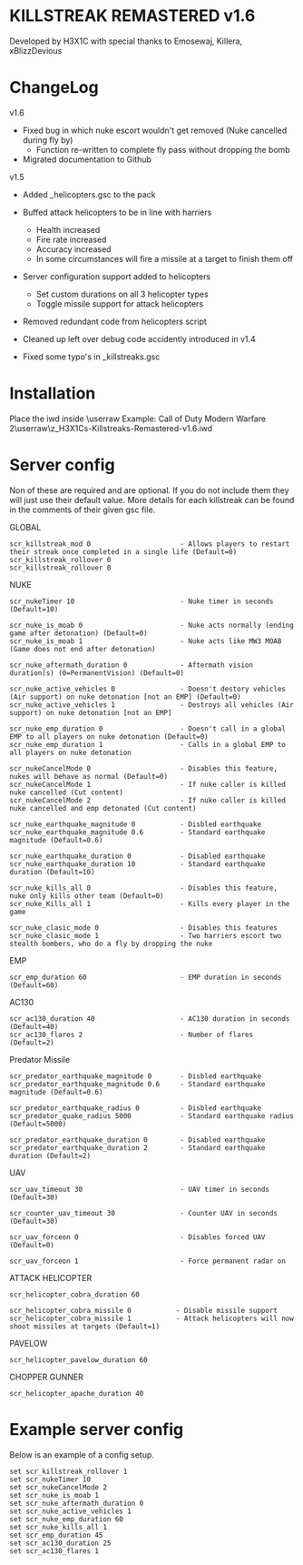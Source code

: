 # KILLSTREAK REMASTERED v1.6
Developed by H3X1C with special thanks to Emosewaj, Killera, xBlizzDevious

# ChangeLog
v1.6
* Fixed bug in which nuke escort wouldn't get removed (Nuke cancelled during fly by) 
  * Function re-written to complete fly pass without dropping the bomb
* Migrated documentation to Github

v1.5
* Added _helicopters.gsc to the pack

* Buffed attack helicopters to be in line with harriers
  * Health increased
  * Fire rate increased
  * Accuracy increased
  * In some circumstances will fire a missile at a target to finish them off

* Server configuration support added to helicopters
  * Set custom durations on all 3 helicopter types
  * Toggle missile support for attack helicopters

* Removed redundant code from helicopters script

* Cleaned up left over debug code accidently introduced in v1.4

* Fixed some typo's in _killstreaks.gsc

# Installation
Place the iwd inside \userraw
Example: Call of Duty Modern Warfare 2\userraw\z_H3X1Cs-Killstreaks-Remastered-v1.6.iwd

# Server config
Non of these are required and are optional. If you do not include them they will just use their default value. More details for each killstreak can be found in the comments of their given gsc file.

GLOBAL
```
scr_killstreak_mod 0                      - Allows players to restart their streak once completed in a single life (Default=0)
scr_killstreak_rollover 0
scr_killstreak_rollover 0
```

NUKE
```
scr_nukeTimer 10                          - Nuke timer in seconds (Default=10)

scr_nuke_is_moab 0                        - Nuke acts normally (ending game after detonation) (Default=0)
scr_nuke_is_moab 1                        - Nuke acts like MW3 MOAB (Game does not end after detonation)

scr_nuke_aftermath_duration 0             - Aftermath vision duration(s) (0=PermanentVision) (Default=0)

scr_nuke_active_vehicles 0                - Doesn't destory vehicles (Air support) on nuke detonation [not an EMP] (Default=0)
scr_nuke_active_vehicles 1                - Destroys all vehicles (Air support) on nuke detonation [not an EMP]

scr_nuke_emp_duration 0                   - Doesn't call in a global EMP to all players on nuke detonation (Default=0)
scr_nuke_emp_duration 1                   - Calls in a global EMP to all players on nuke detonation

scr_nukeCancelMode 0                      - Disables this feature, nukes will behave as normal (Default=0)
scr_nukeCancelMode 1                      - If nuke caller is killed nuke cancelled (Cut content)
scr_nukeCancelMode 2                      - If nuke caller is killed nuke cancelled and emp detonated (Cut content)

scr_nuke_earthquake_magnitude 0           - Disbled earthquake
scr_nuke_earthquake_magnitude 0.6         - Standard earthquake magnitude (Default=0.6)

scr_nuke_earthquake_duration 0            - Disabled earthquake 
scr_nuke_earthquake_duration 10	          - Standard earthquake duration (Default=10)

scr_nuke_kills_all 0                      - Disables this feature, nuke only kills other team (Default=0)
scr_nuke_Kills_all 1                      - Kills every player in the game

scr_nuke_clasic_mode 0                    - Disables this features 
scr_nuke_clasic_mode 1                    - Two harriers escort two stealth bombers, who do a fly by dropping the nuke
```


EMP
```
scr_emp_duration 60                       - EMP duration in seconds (Default=60)
```

AC130
```
scr_ac130_duration 40                     - AC130 duration in seconds (Default=40)
scr_ac130_flares 2                        - Number of flares (Default=2)
```

Predator Missile
```
scr_predator_earthquake_magnitude 0       - Disbled earthquake
scr_predator_earthquake_magnitude 0.6     - Standard earthquake magnitude (Default=0.6)

scr_predator_earthquake_radius 0          - Disbled earthquake
scr_predator_quake_radius 5000            - Standard earthquake radius (Default=5000)

scr_predator_earthquake_duration 0        - Disabled earthquake
scr_predator_earthquake_duration 2        - Standard earthquake duration (Default=2)
```

UAV
```
scr_uav_timeout 30                        - UAV timer in seconds (Default=30)

scr_counter_uav_timeout 30                - Counter UAV in seconds (Default=30)

scr_uav_forceon 0                         - Disables forced UAV (Default=0)

scr_uav_forceon 1                         - Force permanent radar on 
```

ATTACK HELICOPTER
```
scr_helicopter_cobra_duration 60

scr_helicopter_cobra_missile 0           - Disable missile support 
scr_helicopter_cobra_missile 1           - Attack helicopters will now shoot missiles at targets (Default=1)
```

PAVELOW
```
scr_helicopter_pavelow_duration 60
```

CHOPPER GUNNER
```
scr_helicopter_apache_duration 40
```

# Example server config
Below is an example of a config setup.
```
set scr_killstreak_rollover 1
set scr_nukeTimer 10
set scr_nukeCancelMode 2
set scr_nuke_is_moab 1
set scr_nuke_aftermath_duration 0
set scr_nuke_active_vehicles 1
set scr_nuke_emp_duration 60
set scr_nuke_kills_all 1
set scr_emp_duration 45
set scr_ac130_duration 25
set scr_ac130_flares 1
```